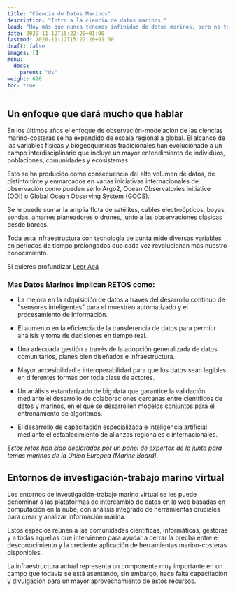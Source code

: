 ```yaml
---
title: "Ciencia de Datos Marinos"
description: "Intro a la ciencia de datos marinos."
lead: "Hoy más que nunca tenemos infinidad de datos marinos, pero no tenemos los suficientes y de calidad para responder a varias preguntas que se presentan. La Ciencia de Datos Marinos (CDM) ofrece el potencial para revolucionar el contexto marino-costero, permitiendo el uso de información en formas novedosas para mejorar nuestra comprensión del océano y el impacto de las actividades humanas."
date: 2020-11-12T15:22:20+01:00
lastmod: 2020-11-12T15:22:20+01:00
draft: false
images: []
menu: 
  docs:
    parent: "ds"
weight: 620
toc: true
---
```


## Un enfoque que dará mucho que hablar

En los últimos años el enfoque de observación-modelación de las ciencias marino-costeras se ha expandido de escala regional a global. El alcance de las variables físicas y biogeoquímicas tradicionales han evolucionado a un campo interdisciplinario que incluye un mayor entendimiento de individuos, poblaciones, comunidades y ecosistemas. 

Esto se ha producido como consecuencia del alto volumen de
datos, de distinto tinte y enmarcados en varias iniciativas internacionales de observación como pueden serlo Argo2, Ocean Observatories Initiative (OOI) o Global Ocean Observing System (GOOS). 

Se le puede sumar la amplia flota de satélites, cables electroópticos, boyas, sondas, amarres planeadores o drones,
junto a las observaciones clásicas desde barcos. 

Toda esta infraestructura con tecnología de punta mide diversas variables en periodos de tiempo prolongados que cada vez revolucionan más nuestro conocimiento.

Si quieres profundizar [Leer Acá](https://www.grammaloreto.co/es/post/ciencia-datos-marinos)


### Mas Datos Marinos implican RETOS como:

- La mejora en la adquisición de datos a través del desarrollo continuo de "sensores inteligentes" para el muestreo automatizado
y el procesamiento de información. 

- El aumento en la eficiencia de la transferencia de datos para permitir análisis y toma de decisiones en tiempo real.

- Una adecuada gestión a través de la adopción generalizada de datos comunitarios, planes bien diseñados e infraestructura. 

- Mayor accesibilidad e interoperabilidad para que los datos sean legibles en diferentes formas por toda clase de actores.

- Un análisis estandarizado de big data que garantice la validación mediante el desarrollo de colaboraciones cercanas entre científicos de datos y marinos, en el que se desarrollen modelos conjuntos para el entrenamiento de algoritmos.

- El desarrollo de capacitación especializada e inteligencia artificial mediante el establecimiento de alianzas regionales e internacionales. 

*Estos retos han sido declarados por un panel de expertos de la junta para temas marinos de la Unión Europea (Marine Board).*

## Entornos de investigación-trabajo marino virtual

Los entornos de investigación-trabajo marino virtual se les puede denominar a las plataformas de intercambio de datos en la web basadas en computación en la nube, con análisis integrado de herramientas cruciales para crear y analizar información marina. 

Estos espacios reúnen a las comunidades científicas, informáticas, gestoras y a todas aquellas que intervienen para ayudar a cerrar la brecha entre el desconocimiento y la creciente aplicación de herramientas marino-costeras disponibles.

La infraestructura actual representa un componente muy importante en un campo que todavía se está asentando, sin embargo, hace falta  capacitación y divulgación para un mayor aprovechamiento de estos recursos.





































